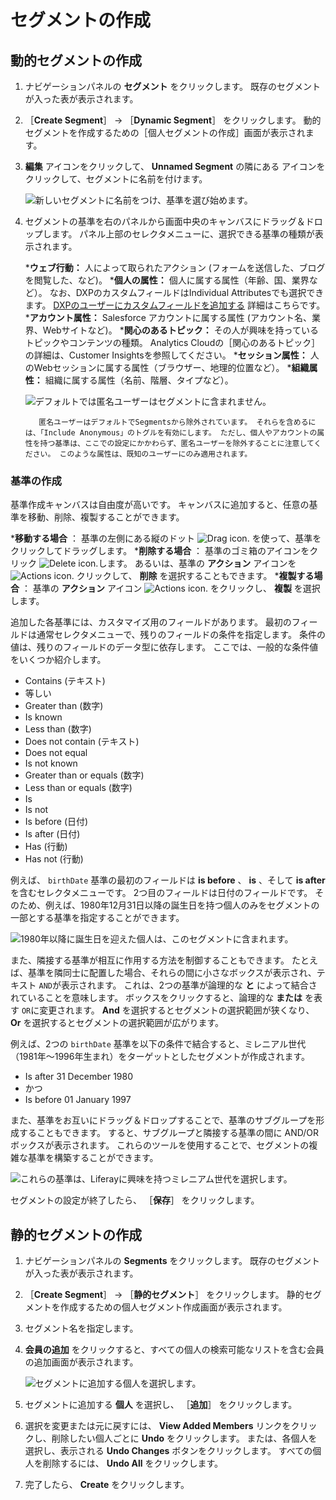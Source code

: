 # セグメントの作成

<a name="動的セグメントの作成" />

## 動的セグメントの作成

1. ナビゲーションパネルの **セグメント** をクリックします。 既存のセグメントが入った表が表示されます。

1. ［**Create Segment**］ &rarr; ［**Dynamic Segment**］ をクリックします。 動的セグメントを作成するための［個人セグメントの作成］画面が表示されます。

1. **編集** アイコンをクリックして、 **Unnamed Segment** の隣にある </em> アイコンをクリックして、セグメントに名前を付けます。

    ![新しいセグメントに名前をつけ、基準を選び始めます。](creating-segments/images/01.png)

1. セグメントの基準を右のパネルから画面中央のキャンバスにドラッグ＆ドロップします。 パネル上部のセレクタメニューに、選択できる基準の種類が表示されます。

    ***ウェブ行動：** 人によって取られたアクション (フォームを送信した、ブログを閲覧した、など)。
    ***個人の属性：** 個人に属する属性（年齢、国、業界など）。 なお、DXPのカスタムフィールドはIndividual Attributesでも選択できます。 [DXPのユーザーにカスタムフィールドを追加する](https://learn.liferay.com/dxp/latest/ja/users-and-permissions/users/adding-custom-fields-to-users.html) 詳細はこちらです。
    ***アカウント属性：** Salesforce アカウントに属する属性 (アカウント名、業界、Webサイトなど)。
    ***関心のあるトピック：** その人が興味を持っているトピックやコンテンツの種類。 Analytics Cloudの［関心のあるトピック］の詳細は、Customer Insightsを参照してください。
    ***セッション属性：** 人のWebセッションに属する属性（ブラウザー、地理的位置など）。
    ***組織属性：** 組織に属する属性（名前、階層、タイプなど）。

    ![デフォルトでは匿名ユーザーはセグメントに含まれません。](creating-segments/images/02.png)

    ```{note}
       匿名ユーザーはデフォルトでSegmentsから除外されています。 それらを含めるには、「Include Anonymous」のトグルを有効にします。 ただし、個人やアカウントの属性を持つ基準は、ここでの設定にかかわらず、匿名ユーザーを除外することに注意してください。 このような属性は、既知のユーザーにのみ適用されます。

    ```

### 基準の作成

基準作成キャンバスは自由度が高いです。 キャンバスに追加すると、任意の基準を移動、削除、複製することができます。

***移動する場合** ： 基準の左側にある縦のドット ![Drag icon.](../../images/icon-drag.png) を使って、基準をクリックしてドラッグします。
***削除する場合** ： 基準のゴミ箱のアイコンをクリック ![Delete icon.](../../images/icon-delete.png)します。 あるいは、基準の **アクション** アイコンを ![Actions icon.](../../images/icon-actions.png) クリックして、 **削除** を選択することもできます。
***複製する場合** ： 基準の **アクション** アイコン ![Actions icon.](../../images/icon-actions.png) をクリックし、 **複製** を選択します。

追加した各基準には、カスタマイズ用のフィールドがあります。 最初のフィールドは通常セレクタメニューで、残りのフィールドの条件を指定します。 条件の値は、残りのフィールドのデータ型に依存します。 ここでは、一般的な条件値をいくつか紹介します。

* Contains (テキスト)
* 等しい
* Greater than (数字)
* Is known
* Less than (数字)
* Does not contain (テキスト)
* Does not equal
* Is not known
* Greater than or equals (数字)
* Less than or equals (数字)
* Is
* Is not
* Is before (日付)
* Is after (日付)
* Has (行動)
* Has not (行動)

例えば、 `birthDate` 基準の最初のフィールドは **is before** 、 **is** 、そして **is after** を含むセレクタメニューです。 2つ目のフィールドは日付のフィールドです。 そのため、例えば、1980年12月31日以降の誕生日を持つ個人のみをセグメントの一部とする基準を指定することができます。

![1980年以降に誕生日を迎えた個人は、このセグメントに含まれます。](creating-segments/images/03.png)

また、隣接する基準が相互に作用する方法を制御することもできます。 たとえば、基準を隣同士に配置した場合、それらの間に小さなボックスが表示され、テキスト `AND`が表示されます。 これは、2つの基準が論理的な **と** によって結合されていることを意味します。 ボックスをクリックすると、論理的な **または** を表す `OR`に変更されます。 **And** を選択するとセグメントの選択範囲が狭くなり、 **Or** を選択するとセグメントの選択範囲が広がります。

例えば、2つの `birthDate` 基準を以下の条件で結合すると、ミレニアル世代（1981年～1996年生まれ）をターゲットとしたセグメントが作成されます。

* Is after 31 December 1980
* かつ
* Is before 01 January 1997

また、基準をお互いにドラッグ＆ドロップすることで、基準のサブグループを形成することもできます。 すると、サブグループと隣接する基準の間に AND/OR ボックスが表示されます。 これらのツールを使用することで、セグメントの複雑な基準を構築することができます。

![これらの基準は、Liferayに興味を持つミレニアム世代を選択します。](creating-segments/images/04.png)

セグメントの設定が終了したら、 ［**保存**］ をクリックします。

<a name="静的セグメントの作成" />

## 静的セグメントの作成

1. ナビゲーションパネルの **Segments** をクリックします。 既存のセグメントが入った表が表示されます。

1. ［**Create Segment**］ &rarr; ［**静的セグメント**］ をクリックします。 静的セグメントを作成するための個人セグメント作成画面が表示されます。

1. セグメント名を指定します。

1. **会員の追加** をクリックすると、すべての個人の検索可能なリストを含む会員の追加画面が表示されます。

    ![セグメントに追加する個人を選択します。](./creating-segments/images/05.png)

1. セグメントに追加する **個人** を選択し、 ［**追加**］ をクリックします。

1. 選択を変更または元に戻すには、 **View Added Members** リンクをクリックし、削除したい個人ごとに **Undo** をクリックします。 または、各個人を選択し、表示される **Undo Changes** ボタンをクリックします。 すべての個人を削除するには、 **Undo All** をクリックします。

1. 完了したら、 **Create** をクリックします。
